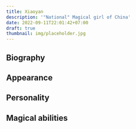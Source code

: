 ```yaml
---
title: Xiaoyan
description: '"National" Magical girl of China'
date: 2022-09-11T22:01:42+07:00
draft: true
thumbnail: img/placeholder.jpg
---
```


## Biography

## Appearance

## Personality

## Magical abilities

